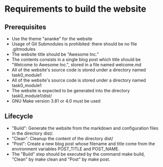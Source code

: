 # Requirements to build the website
## Prerequisites
* Use the theme "ananke" for the website
* Usage of Git Submodules is prohibited: there should be no file .gitmodules
* The website title should be "Awesome Inc."
* The contents consists in a single blog post which title should be "Welcome to Awesome Inc.", stored in a file named welcome.md
* All of the website's source code is stored under a directory named task0_module1
* All of the website's source code is stored under a directory named task0_module1
* The website is expected to be generated into the directory task0_module1/dist/
* GNU Make version 3.81 or 4.0 must be used
## Lifecycle
* "Build": Generate the website from the markdown and configuration files  in the directory dist/.
* "Clean": Cleanup the content of the directory dist/
* "Post": Create a new blog post whose filename and title come from the environment variables POST_TITLE and POST_NAME.
* The "Build" step should be executed by the command make build, "Clean" by make clean and "Post" by make post.
